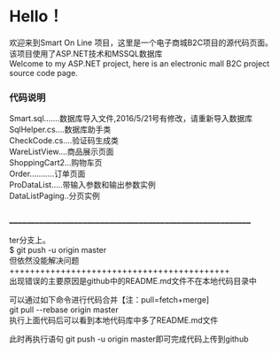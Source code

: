 ﻿# Hello！
欢迎来到Smart On Line 项目，这里是一个电子商城B2C项目的源代码页面。<br>
该项目使用了ASP.NET技术和MSSQL数据库<br> 
Welcome to my ASP.NET project, here is an electronic mall B2C project source code page.

### 代码说明
Smart.sql.......数据库导入文件,2016/5/21号有修改，请重新导入数据库<br>
SqlHelper.cs....数据库助手类<br>
CheckCode.cs....验证码生成类<br>
WareListView....商品展示页面<br>
ShoppingCart2...购物车页<br>
Order...........订单页面<br>
ProDataList.....带输入参数和输出参数实例<br>
DataListPaging..分页实例<br> 
### ________________________________________________________
ter分支上。<br>
$ git push -u origin master<br>
但依然没能解决问题<br>
+++++++++++++++++++++++++++++++++++++++++++<br>
出现错误的主要原因是github中的README.md文件不在本地代码目录中<br>

可以通过如下命令进行代码合并【注：pull=fetch+merge]<br>
git pull --rebase origin master<br>
执行上面代码后可以看到本地代码库中多了README.md文件<br>

此时再执行语句 git push -u origin master即可完成代码上传到github<br>
